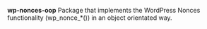 <strong>wp-nonces-oop</strong>
Package that implements the WordPress Nonces functionality (wp_nonce_*()) in an object orientated way.
